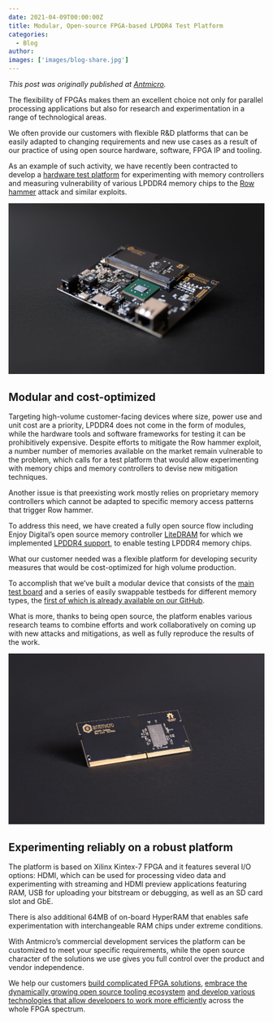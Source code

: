 ```yaml
---
date: 2021-04-09T00:00:00Z
title: Modular, Open-source FPGA-based LPDDR4 Test Platform
categories:
  - Blog
author:
images: ['images/blog-share.jpg']
---
```


*This post was originally published at [Antmicro](https://antmicro.com/blog/2021/04/lpddr4-test-platform/).*

The flexibility of FPGAs makes them an excellent choice not only for parallel processing applications but also for research and experimentation in a range of technological areas.

We often provide our customers with flexible R&D platforms that can be easily adapted to changing requirements and new use cases as a result of our practice of using open source hardware, software, FPGA IP and tooling.

As an example of such activity, we have recently been contracted to develop a [hardware test platform](https://github.com/antmicro/lpddr4-test-board) for experimenting with memory controllers and measuring vulnerability of various LPDDR4 memory chips to the [Row hammer](https://en.wikipedia.org/wiki/Row_hammer) attack and similar exploits.

![LPDDR4 test platform](LPDDR4_test_board_front.jpg)

## Modular and cost-optimized

Targeting high-volume customer-facing devices where size, power use and unit cost are a priority, LPDDR4 does not come in the form of modules, while the hardware tools and software frameworks for testing it can be prohibitively expensive.
Despite efforts to mitigate the Row hammer exploit, a number number of memories available on the market remain vulnerable to the problem, which calls for a test platform that would allow experimenting with memory chips and memory controllers to devise new mitigation techniques.

Another issue is that preexisting work mostly relies on proprietary memory controllers which cannot be adapted to specific memory access patterns that trigger Row hammer.

To address this need, we have created a fully open source flow including Enjoy Digital’s open source memory controller [LiteDRAM](https://github.com/enjoy-digital/litedram) for which we implemented [LPDDR4 support](https://github.com/enjoy-digital/litedram/tree/master/litedram/phy/lpddr4), to enable testing LPDDR4 memory chips.

What our customer needed was a flexible platform for developing security measures that would be cost-optimized for high volume production.

To accomplish that we’ve built a modular device that consists of the [main test board](https://github.com/antmicro/lpddr4-test-board) and a series of easily swappable testbeds for different memory types, the [first of which is already available on our GitHub](https://github.com/antmicro/lpddr4-testbed).

What is more, thanks to being open source, the platform enables various research teams to combine efforts and work collaboratively on coming up with new attacks and mitigations, as well as fully reproduce the results of the work.

![LPDDR4 test module](LPDDR4_module_front.jpg)

## Experimenting reliably on a robust platform

The platform is based on Xilinx Kintex-7 FPGA and it features several I/O options: HDMI, which can be used for processing video data and experimenting with streaming and HDMI preview applications featuring RAM, USB for uploading your bitstream or debugging, as well as an SD card slot and GbE.

There is also additional 64MB of on-board HyperRAM that enables safe experimentation with interchangeable RAM chips under extreme conditions.

With Antmicro’s commercial development services the platform can be customized to meet your specific requirements, while the open source character of the solutions we use gives you full control over the product and vendor independence.

We help our customers [build complicated FPGA solutions](https://antmicro.com/blog/2021/02/high-throughput-open-source-pcie-on-xilinx-vu19/), [embrace the dynamically growing open source tooling ecosystem](https://antmicro.com/blog/2020/06/quicklogic-open-reconfigurable-computing-press-release/) [and develop various technologies that allow developers to work more efficiently](https://antmicro.com/blog/2021/03/github-actions-self-hosted-runners/) across the whole FPGA spectrum.